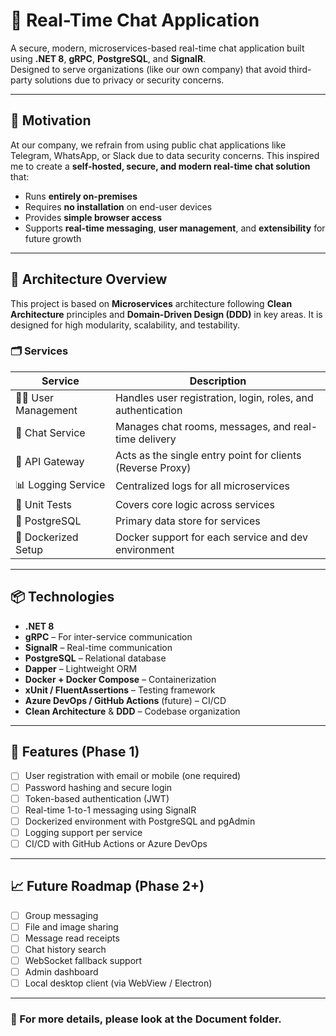 # 💬 Real-Time Chat Application

A secure, modern, microservices-based real-time chat application built using **.NET 8**, **gRPC**, **PostgreSQL**, and **SignalR**.  
Designed to serve organizations (like our own company) that avoid third-party solutions due to privacy or security concerns.

---

## 🚀 Motivation

At our company, we refrain from using public chat applications like Telegram, WhatsApp, or Slack due to data security concerns. This inspired me to create a **self-hosted, secure, and modern real-time chat solution** that:

- Runs **entirely on-premises**
- Requires **no installation** on end-user devices
- Provides **simple browser access**
- Supports **real-time messaging**, **user management**, and **extensibility** for future growth

---

## 🧱 Architecture Overview

This project is based on **Microservices** architecture following **Clean Architecture** principles and **Domain-Driven Design (DDD)** in key areas. It is designed for high modularity, scalability, and testability.

### 🗂️ Services

| Service             | Description                                                |
|---------------------|------------------------------------------------------------|
| 🧑‍💼 User Management  | Handles user registration, login, roles, and authentication |
| 💬 Chat Service     | Manages chat rooms, messages, and real-time delivery       |
| 🎯 API Gateway      | Acts as the single entry point for clients (Reverse Proxy) |
| 📊 Logging Service  | Centralized logs for all microservices                     |
| 🧪 Unit Tests       | Covers core logic across services                          |
| 🐘 PostgreSQL       | Primary data store for services                            |
| 🐳 Dockerized Setup | Docker support for each service and dev environment        |

---

## 📦 Technologies

- **.NET 8**
- **gRPC** – For inter-service communication
- **SignalR** – Real-time communication
- **PostgreSQL** – Relational database
- **Dapper** – Lightweight ORM
- **Docker + Docker Compose** – Containerization
- **xUnit / FluentAssertions** – Testing framework
- **Azure DevOps / GitHub Actions** (future) – CI/CD
- **Clean Architecture** & **DDD** – Codebase organization

---

## 🧪 Features (Phase 1)

- [ ] User registration with email or mobile (one required)
- [ ] Password hashing and secure login
- [ ] Token-based authentication (JWT)
- [ ] Real-time 1-to-1 messaging using SignalR
- [ ] Dockerized environment with PostgreSQL and pgAdmin
- [ ] Logging support per service
- [ ] CI/CD with GitHub Actions or Azure DevOps
---

## 📈 Future Roadmap (Phase 2+)

- [ ] Group messaging
- [ ] File and image sharing
- [ ] Message read receipts
- [ ] Chat history search
- [ ] WebSocket fallback support
- [ ] Admin dashboard
- [ ] Local desktop client (via WebView / Electron)

---

### 📂 For more details, please look at the Document folder.
